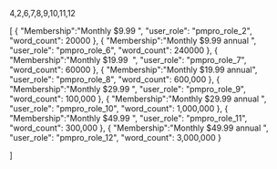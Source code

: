 4,2,6,7,8,9,10,11,12

[
    {
        "Membership":"Monthly $9.99 ",
        "user_role": "pmpro_role_2",
        "word_count": 20000
    },
    {
        "Membership":"Monthly $9.99 annual ",
        "user_role": "pmpro_role_6",
        "word_count": 240000
    },
    {
        "Membership":"Monthly $19.99  ",
        "user_role": "pmpro_role_7",
        "word_count": 60000
    },
    {
        "Membership":"Monthly $19.99 annual",
        "user_role": "pmpro_role_8",
        "word_count": 600,000
    },
    {
        "Membership":"Monthly $29.99 ",
        "user_role": "pmpro_role_9",
        "word_count": 100,000
    },
    {
        "Membership":"Monthly $29.99 annual ",
        "user_role": "pmpro_role_10",
        "word_count": 1,000,000
    },
    {
        "Membership":"Monthly $49.99 ",
        "user_role": "pmpro_role_11",
        "word_count": 300,000
    },
    {
        "Membership":"Monthly $49.99 annual ",
        "user_role": "pmpro_role_12",
        "word_count": 3,000,000
    }

]